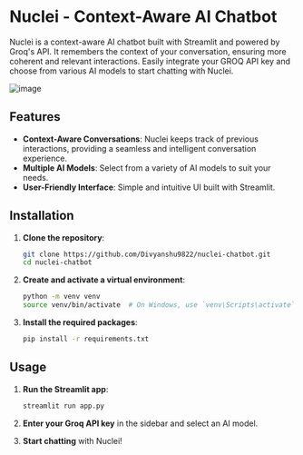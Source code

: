 # Nuclei - Context-Aware AI Chatbot

Nuclei is a context-aware AI chatbot built with Streamlit and powered by Groq's API. It remembers the context of your conversation, ensuring more coherent and relevant interactions. Easily integrate your GROQ API key and choose from various AI models to start chatting with Nuclei.

![image](https://github.com/user-attachments/assets/6c096a3a-a0ac-4349-8f1b-2b81cffe1464)

## Features

- **Context-Aware Conversations**: Nuclei keeps track of previous interactions, providing a seamless and intelligent conversation experience.
- **Multiple AI Models**: Select from a variety of AI models to suit your needs.
- **User-Friendly Interface**: Simple and intuitive UI built with Streamlit.

## Installation

1. **Clone the repository**:
    ```bash
    git clone https://github.com/Divyanshu9822/nuclei-chatbot.git
    cd nuclei-chatbot
    ```

2. **Create and activate a virtual environment**:
    ```bash
    python -m venv venv
    source venv/bin/activate  # On Windows, use `venv\Scripts\activate`
    ```

3. **Install the required packages**:
    ```bash
    pip install -r requirements.txt
    ```


## Usage

1. **Run the Streamlit app**:
    ```bash
    streamlit run app.py
    ```

2. **Enter your Groq API key** in the sidebar and select an AI model.

3. **Start chatting** with Nuclei!
